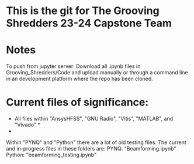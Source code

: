 # This is the git for The Grooving Shredders 23-24 Capstone Team
# Notes
To push from jupyter server:
Download all .ipynb files in Grooving_Shredders/Code and upload manually or through a command line in an development platform where the repo has been cloned.

# Current files of significance:

* All files within "AnsysHFSS", "GNU Radio", "Vitis", "MATLAB", and "Vivado" *
* 
Within "PYNQ" and "Python" there are a lot of old testing files. The current and in-progress files in these folders are:
PYNQ: "Beamforming.ipynb"
Python: "beamforming_testing.ipynb"
